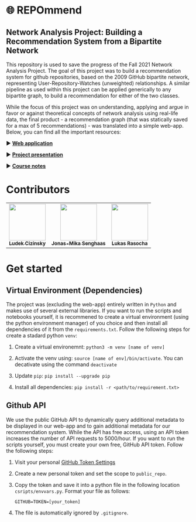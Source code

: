 # :globe_with_meridians: REPOmmend
## Network Analysis Project: Building a Recommendation System from a Bipartite Network

This repository is used to save the progress of the Fall 2021 Network Analysis Project. The goal of this project was to build a recommendation system for github repositories, based on the 2009 GitHub bipartite network, representing User-Repository-Watches (unweighted) relationships. A similar pipeline as used within this project can be applied generically to any bipartite graph, to build a recommendation for either of the two classes.

While the focus of this project was on understanding, applying and argue in favor or against theoretical concepts of network analysis using real-life data, the final product - a recommendation graph (that was statically saved for a max of 5 recommendations) - was  translated into a simple web-app. Below, you can find all the important resources:

:arrow_forward: **[Web application](https://na-project.netlify.app/)**

 :arrow_forward: **[Project presentation](https://docs.google.com/presentation/d/13dyLBafxCt2VNjRtrBzkrYpuNhHQViyT52FdB1JcBHQ/edit?usp=sharing)**

 :arrow_forward: **[Course notes](https://ludekcizinsky.notion.site/fae38de7e03c4b8c81dc2ae416291faf?v=00e52a0941d4498791bfc78b2570ce37)**

# Contributors

<table>
  <tr>
    <td align="center"><a href="https://github.com/LudekCizinsky"><img src="https://github.com/LudekCizinsky.png?size=100" width="100px;" alt=""/><br /><sub><b>Ludek Cizinsky</b></sub></a><br /></td>
    <td align="center"><a href="https://github.com/jonas-mika"><img src="https://github.com/jonas-mika.png?size=100" width="100px;" alt=""/><br /><sub><b>Jonas-Mika Senghaas</b></sub></a><br /></td>
    <td align="center"><a href="https://github.com/lukyrasocha"><img src="https://github.com/lukyrasocha.png?size=100" width="100px;" alt=""/><br /><sub><b>Lukas Rasocha</b></sub></a><br /></td>
 </tr>
</table>


# Get started

## Virtual Environment (Dependencies)

The project was (excluding the web-app) entirely written in `Python` and makes use of several external libraries. If you want to run the scripts and notebooks yourself, it is recommened to create a virtual environment (using the python environment manager) of you choice and then install all dependencies of it from the `requirements.txt`. Follow the following steps for create a stadard python `venv`:

1. Create a virtual environemnt: `python3 -m venv [name of venv]`

2. Activate the venv using: `source [name of env]/bin/activate`. You can decativate using the command `deactivate`

3. Update `pip`: `pip install --upgrade pip`

4. Install all dependencies: `pip install -r <path/to/requirement.txt>`

## Github API

We use the public GitHub API to dynamically query additional metadata to be displayed in our web-app and to gain additional metadata for our recommendation system. While the API has free access, using an API token increases the number of API requests to 5000/hour. If you want to run the scripts yourself, you must create your own free, GitHub API token. Follow the following steps:

1. Visit your personal [GitHub Token Settings](https://github.com/settings/tokens)
2. Create a new personal token and set the scope to `public_repo`.
3. Copy the token and save it into a python file in the following location `csripts/envvars.py`. Format your file as follows:

	```
	GITHUB=TOKEN=[your_token]
	```
4. The file is automatically ignored by `.gitignore`.
